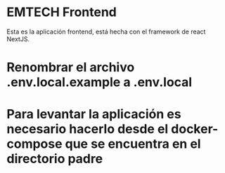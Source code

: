 # EMTECH Frontend

Esta es la aplicación frontend, está hecha con el framework de react NextJS.

# Renombrar el archivo .env.local.example a .env.local

# Para levantar la aplicación es necesario hacerlo desde el docker-compose que se encuentra en el directorio padre